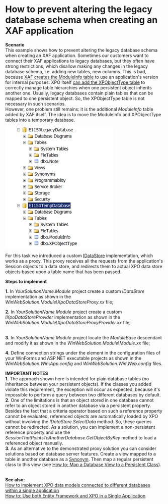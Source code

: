 # How to prevent altering the legacy database schema when creating an XAF application


<p><strong>Scenario</strong><br> This example shows how to prevent altering the legacy database schema when creating an XAF application. Sometimes our customers want to connect their XAF applications to legacy databases, but they often have strong restrictions, which disallow making any changes in the legacy database schema, i.e. adding new tables, new columns. This is bad, because <a href="https://documentation.devexpress.com/#Xaf/CustomDocument3070">XAF creates the ModuleInfo table</a> to use an application's version for internal purposes. XPO itself <a href="http://documentation.devexpress.com/#XPO/CustomDocument2632"><u>can add the XPObjectType table</u></a> to correctly manage table hierarchies when one persistent object inherits another one. Usually, legacy databases contain plain tables that can be mapped to one persistent object. So, the XPObjectType table is not necessary in such scenarios. <br> However, one problem still remains: it is the additional <em>ModuleInfo</em> table added by XAF itself. The idea is to move the ModuleInfo and XPObjectType tables into a temporary database.</p>
<p><img src="https://raw.githubusercontent.com/DevExpress-Examples/how-to-prevent-altering-the-legacy-database-schema-when-creating-an-xaf-application-e1150/13.2.5+/media/d3ec394f-faf6-42fc-aff8-e11f6aaa58f2.png"></p>
<p>For this task we introduced a custom <a href="https://documentation.devexpress.com/CoreLibraries/DevExpress.Xpo.DB.IDataStore.class"><u>IDataStore</u></a> implementation, which works as a proxy. This proxy receives all the requests from the application's Session objects to a data store, and redirects them to actual XPO data store objects based upon a table name that has been passed.</p>
<p><strong>Steps to implement</strong></p>
<p><strong>1.</strong> In <em>YourSolutionName.Module</em> project create a custom <em>IDataStore</em> implementation as shown in the <em>WinWebSolution.Module\XpoDataStoreProxy.xx</em> file;</p>
<p><strong>2.</strong> In <em>YourSolutionName.Module</em> project create a custom <em>IXpoDataStoreProvider </em>implementation as shown in the <em>WinWebSolution.Module\XpoDataStoreProxyProvider.xx</em> file;</p>
<p><strong><br> 3.</strong> In <em>YourSolutionName.Module</em> project locate the <em>ModuleBase </em>descendant and modify it as shown in the <em>WinWebSolution.Module\Module.xx</em> file;</p>
<p><strong>4.</strong> Define connection strings under the <em><connectionStrings></em> element in the configuration files of your WinForms and ASP.NET executable projects as shown in the <em>WinWebSolution.Win\App.config</em> and <em>WinWebSolution.Win\Web.config</em> files.</p>
<p><strong>IMPORTANT NOTES</strong><br> <strong>1.</strong> The approach shown here is intended for plain database tables (no inheritance between your persistent objects). If the classes you added violate this requirement, the exception will occur as expected, because it's impossible to perform a query between two different databases by default. <br> <strong>2.</strong> One of the limitations is that an object stored in one database cannot refer to an object stored in another database via a persistent property. Besides the fact that a criteria operator based on such a reference property cannot be evaluated, referenced objects are automatically loaded by XPO without involving the <em>IDataStore.SelectData</em> method. So, these queries cannot be redirected. As a solution, you can implement a non-persistent reference property and use the <em>SessionThatPointsToAnotherDatabase.GetObjectByKey</em> method to load a referenced object manually.<br> <strong>3.</strong> As an alternative to the demonstrated proxy solution you can consider solutions based on database server features. Create a view mapped to a table in another database as a <a href="https://docs.microsoft.com/en-us/sql/relational-databases/synonyms/synonyms-database-engine">Synonym</a>. Then map a regular persistent class to this view (see <a href="https://documentation.devexpress.com/#Xaf/CustomDocument3281"><u>How to: Map a Database View to a Persistent Class</u></a>).<br><br></p>
<p><strong>See also:</strong> <br> <a href="https://www.devexpress.com/Support/Center/p/E4896">How to implement XPO data models connected to different databases within a single application</a><u><br> </u><a href="http://documentation.devexpress.com/#Xaf/CustomDocument3476"><u>How to: Use both Entity Framework and XPO in a Single Application</u></a></p>

<br/>


